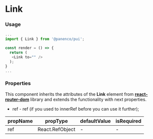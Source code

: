 # Link

### Usage

```js
...
import { Link } from '@panenco/pui';

const render = () => {
  return (
   <Link to="" />
  );
}
...
```

<!-- STORY -->

### Properties

This component inherits the attributes of the **Link** element from [**react-router-dom**](https://reacttraining.com/react-router/web/api/Link) library and extends the functionality with next properties.

- ref - ref (if you used to innerRef before you can use it further);

| propName | propType        | defaultValue | isRequired |
| -------- | --------------- | ------------ | ---------- |
| ref      | React.RefObject | -            | -          |
